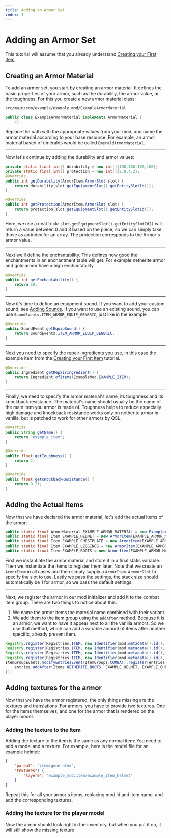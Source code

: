 ```yaml
---
title: Adding an Armor Set
index: 3
---
```

# Adding an Armor Set

This tutorial will assume that you already understand [Creating your First Item](first-item)

## Creating an Armor Material

To add an armor set, you start by creating an armor material. It defines the basic properties of your armor, such as the durability, the armor value, or the toughness.
For this you create a new armor material class:

`src/main/com/example/example_mod/ExampleArmorMaterial`

```java
public class ExampleArmorMaterial implements ArmorMaterial {
    //...
```

Replace the path with the appropriate values from your mod, and name the armor material according to your base resource. For example, an armor material based of emeralds would be called `EmeraldArmorMaterial`.

---

Now let's continue by adding the durability and armor values:

```java
private static final int[] durability = new int[]{100,160,100,100};
private static final int[] protection = new int[]{2,8,4,2};
@Override
public int getDurability(ArmorItem.ArmorSlot slot) {
	return durability[slot.getEquipmentSlot().getEntitySlotId()];
}

@Override
public int getProtection(ArmorItem.ArmorSlot slot) {
	return protection[slot.getEquipmentSlot().getEntitySlotId()];
}
```

Here, we use a neat trick: `slot.getEquipmentSlot().getEntitySlotId()` will return a value between 0 and 3 based on the piece, so we can simply take those as an index for an array.
The protection corresponds to the Armor's armor value.

---

Next we'll define the enchantability. This defines how good the enchantments in an enchantment table will get. For example netherite armor and gold armor have a high enchantability

```java
@Override
public int getEnchantability() {
	return 10;
}
```

---

Now it's time to define an equipment sound. If you want to add your custom sound, see [Adding Sounds](../misc/sounds). If you want to use an existing sound, you can use `SoundEvents.ITEM_ARMOR_EQUIP_GENERIC`, just like in the example

```java
@Override
public SoundEvent getEquipSound() {
	return SoundEvents.ITEM_ARMOR_EQUIP_GENERIC;
}
```

---

Next you need to specify the repair ingredients you use, in this case the example item from the [Creating your First Item](first-item) tutorial.

```java
@Override
public Ingredient getRepairIngredient() {
	return Ingredient.ofItems(ExampleMod.EXAMPLE_ITEM);
}
```

---

Finally, we need to specify the armor material's name, its toughness and its knockback resistance.
The material's name should usually be the name of the main item you armor is made of. Toughness helps to reduce especially high damage and knockback resistance works only on netherite armor in vanilla, but is patched to work for other armors by QSL.

```java
@Override
public String getName() {
	return "example_item";
}
```

```java
@Override
public float getToughness() {
	return 2;
}
```

```java
@Override
public float getKnockbackResistance() {
	return 0.2f;
}
```

## Adding the Actual Items

Now that we have declared the armor material, let's add the actual items of the armor:
<!-- TODO: Note that there will be a link here in the MVP so a path is not specified currently -->
```java
public static final ArmorMaterial EXAMPLE_ARMOR_MATERIAL = new ExampleArmorMaterial();
public static final Item EXAMPLE_HELMET = new ArmorItem(EXAMPLE_ARMOR_MATERIAL, ArmorItem.ArmorSlot.HELMET, new QuiltItemSettings());
public static final Item EXAMPLE_CHESTPLATE = new ArmorItem(EXAMPLE_ARMOR_MATERIAL, ArmorItem.ArmorSlot.CHESTPLATE, new QuiltItemSettings());
public static final Item EXAMPLE_LEGGINGS = new ArmorItem(EXAMPLE_ARMOR_MATERIAL, ArmorItem.ArmorSlot.LEGGINGS, new QuiltItemSettings());
public static final Item EXAMPLE_BOOTS = new ArmorItem(EXAMPLE_ARMOR_MATERIAL, ArmorItem.ArmorSlot.BOOTS, new QuiltItemSettings());
```

First we instantiate the armor material and store it in a final static variable. Then we instantiate the items to register them later. Note that we create an `ArmorItem` in all cases and then simply supply a `ArmorItem.ArmmorSlot` to specify the slot to use. Lastly we pass the settings, the stack size should automatically be 1 for armor, so we pass the default settings.

---

Next, we register the armor in our mod initializer and add it to the combat item group. There are two things to notice about this:

1. We name the armor items the material name combined with their variant.
2. We add them to the item group using the `addAfter` method. Because it is an armor, we want to have it appear next to all the vanilla armors. So we use that method, which can add a variable amount of items after another specific, already present item.

```java
Registry.register(Registries.ITEM, new Identifier(mod.metadata().id(), "example_item_helmet"), EXAMPLE_HELMET);
Registry.register(Registries.ITEM, new Identifier(mod.metadata().id(), "example_item_chestplate"), EXAMPLE_CHESTPLATE);
Registry.register(Registries.ITEM, new Identifier(mod.metadata().id(), "example_item_leggings"), EXAMPLE_LEGGINGS);
Registry.register(Registries.ITEM, new Identifier(mod.metadata().id(), "example_item_boots"), EXAMPLE_BOOTS);
ItemGroupEvents.modifyEntriesEvent(ItemGroups.COMBAT).register(entries -> {
	entries.addAfter(Items.NETHERITE_BOOTS, EXAMPLE_HELMET, EXAMPLE_CHESTPLATE, EXAMPLE_LEGGINGS, EXAMPLE_BOOTS);
});
```

## Adding textures for the armor

Now that we have the armor registered, the only things missing are the textures and translations.
For armors, you have to provide two textures. One for the items themselves, and one for the armor that is rendered on the player model.

### Adding the texture to the Item

Adding the texture to the item is the same as any normal item: You need to add a model and a texture. For example, here is the model file for an example helmet:

```json
{
	"parent": "item/generated",
	"textures": {
		"layer0": "example_mod:item/example_item_helmet"
	}
}
```

Repeat this for all your armor's items, replacing mod id and item name, and add the corresponding textures.

### Adding the texture for the player model

Now the armor should look right in the inventory, but when you put it on, it will still show the missing texture
